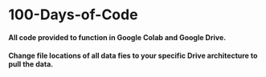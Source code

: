 # 100-Days-of-Code

#### All code provided to function in Google Colab and Google Drive. 

#### Change file locations of all data fies to your specific Drive architecture to pull the data.
